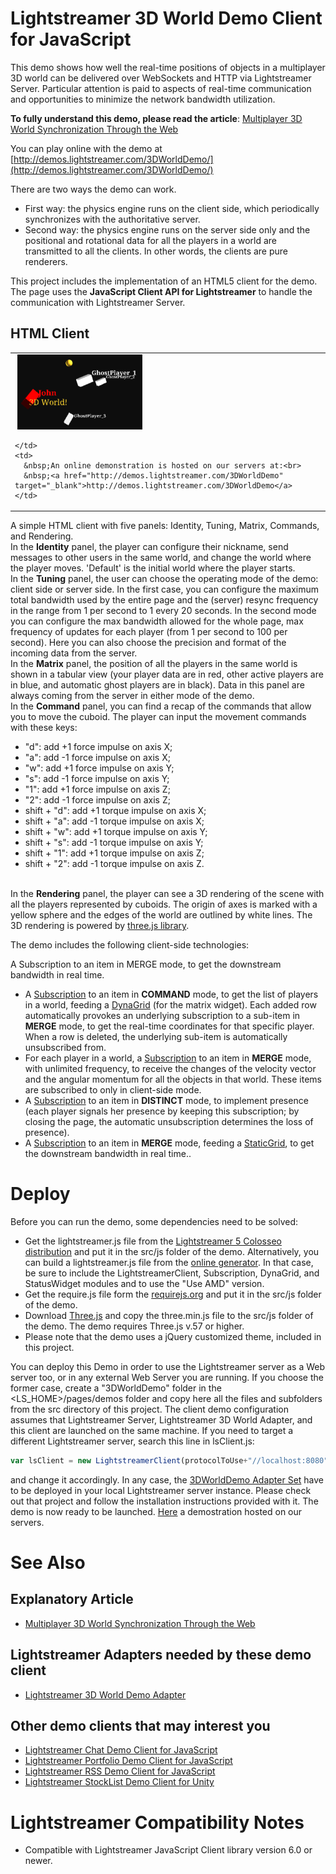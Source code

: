# Lightstreamer 3D World Demo Client for JavaScript #

This demo shows how well the real-time positions of objects in a multiplayer 3D world can be delivered over WebSockets and HTTP via Lightstreamer Server. Particular attention is paid to aspects of real-time communication and opportunities to minimize the network bandwidth utilization.

__To fully understand this demo, please read the article__: [Multiplayer 3D World Synchronization Through the Web](http://blog.lightstreamer.com/)

You can play online with the demo at [http://demos.lightstreamer.com/3DWorldDemo/](http://demos.lightstreamer.com/3DWorldDemo/)

There are two ways the demo can work.
- First way: the physics engine runs on the client side, which periodically synchronizes with the authoritative server. 
- Second way: the physics engine runs on the server side only and the positional and rotational data for all the players in a world are transmitted to all the clients. In other words, the clients are pure renderers.

This project includes the implementation of an HTML5 client for the demo. The page uses the <b>JavaScript Client API for Lightstreamer</b> to handle the communication with Lightstreamer Server.

## HTML Client ##

<table>
  <tr>
    <td style="text-align: left">
      &nbsp;<a href="http://demos.lightstreamer.com/3DWorldDemo" target="_blank"><img src="screen_shot_3d.png"></a>&nbsp;
      
    </td>
    <td>
      &nbsp;An online demonstration is hosted on our servers at:<br>
      &nbsp;<a href="http://demos.lightstreamer.com/3DWorldDemo" target="_blank">http://demos.lightstreamer.com/3DWorldDemo</a>
    </td>
  </tr>
</table>

A simple HTML client with five panels: Identity, Tuning, Matrix, Commands, and Rendering.<br>
In the <b>Identity</b> panel, the player can configure their nickname, send messages to other users in the same world, and change the world where the player moves. 'Default' is the initial world where the player starts.<br>
In the <b>Tuning</b> panel, the user can choose the operating mode of the demo: client side or server side. In the first case, you can configure the maximum total bandwidth used by the entire page and the (server) resync frequency in the range from 1 per second to 1 every 20 seconds. In the second mode you can configure the max bandwidth allowed for the whole page, max frequency of updates for each player (from 1 per second to 100 per second). Here you can also choose the precision and format of the incoming data from the server.<br>
In the <b>Matrix</b> panel, the position of all the players in the same world is shown in a tabular view (your player data are in red, other active players are 
in blue, and automatic ghost players are in black). Data in this panel are always coming from the server in either mode of the demo.<br>
In the <b>Command</b> panel, you can find a recap of the commands that allow you to move the cuboid. The player can input the movement commands with these keys:
- "d": add +1 force impulse on axis X; 
- "a": add -1 force impulse on axis X; 
- "w": add +1 force impulse on axis Y; 
- "s": add -1 force impulse on axis Y; 
- "1": add +1 force impulse on axis Z; 
- "2": add -1 force impulse on axis Z;
- shift + "d": add +1 torque impulse on axis X;
- shift + "a": add -1 torque impulse on axis X;
- shift + "w": add +1 torque impulse on axis Y;
- shift + "s": add -1 torque impulse on axis Y;
- shift + "1": add +1 torque impulse on axis Z;
- shift + "2": add -1 torque impulse on axis Z.

<br>In the <b>Rendering</b> panel, the player can see a 3D rendering of the scene with all the players represented by cuboids. The origin of axes is marked with a yellow sphere and the edges of the world are outlined by white lines.
The 3D rendering is powered by [three.js library](http://mrdoob.github.com/three.js/).

The demo includes the following client-side technologies:

A Subscription to an item in MERGE mode, to get the downstream bandwidth in real time.

* A [Subscription](http://www.lightstreamer.com/docs/client_javascript_uni_api/Subscription.html)  to an item in <b>COMMAND</b> mode, to get the list of players in a world,
feeding a [DynaGrid](http://www.lightstreamer.com/docs/client_javascript_uni_api/DynaGrid.html) (for the matrix widget). Each added row automatically provokes an underlying subscription to a sub-item in <b>MERGE</b> mode, to get the real-time coordinates for that specific player. When a row is deleted, the underlying sub-item is automatically unsubscribed from.
* For each player in a world, a [Subscription](http://www.lightstreamer.com/docs/client_javascript_uni_api/Subscription.html) to an item in <b>MERGE</b> mode, with unlimited frequency, to receive the changes of the velocity vector and the angular momentum for all the objects in that world. These items are subscribed to only in client-side mode.
* A [Subscription](http://www.lightstreamer.com/docs/client_javascript_uni_api/Subscription.html)  to an item in <b>DISTINCT</b> mode, to implement presence (each player signals her presence by keeping this subscription; by closing the page, the automatic unsubscription determines the loss of presence).
* A [Subscription](http://www.lightstreamer.com/docs/client_javascript_uni_api/Subscription.html) to an item in <b>MERGE</b> mode, feeding a [StaticGrid](http://www.lightstreamer.com/docs/client_javascript_uni_api/StaticGrid.html), to get the downstream bandwidth in real time..


# Deploy #

Before you can run the demo, some dependencies need to be solved:

-  Get the lightstreamer.js file from the [Lightstreamer 5 Colosseo distribution](http://www.lightstreamer.com/download) 
   and put it in the src/js folder of the demo. Alternatively, you can build a lightstreamer.js file from the 
   [online generator](http://www.lightstreamer.com/distros/Lightstreamer_Allegro-Presto-Vivace_5_1_1_Colosseo_20130305/Lightstreamer/DOCS-SDKs/sdk_client_javascript/tools/generator.html).
   In that case, be sure to include the LightstreamerClient, Subscription, DynaGrid, and StatusWidget modules and to use the "Use AMD" version.
-  Get the require.js file form the [requirejs.org](http://requirejs.org/docs/download.html) and put it in the src/js folder of the demo.
-  Download [Three.js](http://github.com/mrdoob/three.js/zipball/master) and copy the three.min.js file to the src/js folder of the demo. The demo requires Three.js v.57 or higher.
-  Please note that the demo uses a jQuery customized theme, included in this project.

You can deploy this Demo in order to use the Lightstreamer server as a Web server too, or in any external Web Server you are running. 
If you choose the former case, create a "3DWorldDemo" folder in the <LS_HOME>/pages/demos folder and copy here all the files and subfolders from the src directory of this project. The client demo configuration assumes that Lightstreamer Server, Lightstreamer 3D World Adapter, and this client are launched on the same machine.
If you need to target a different Lightstreamer server, search this line in lsClient.js:
```js
var lsClient = new LightstreamerClient(protocolToUse+"//localhost:8080","DEMOMOVE3D");
```
and change it accordingly. 
In any case, the [3DWorldDemo Adapter Set](https://github.com/Weswit/Lightstreamer-example-3DWorld-adapter-java) have to be deployed in your local Lightstreamer server instance. Please check out that project and follow the installation instructions provided with it.
The demo is now ready to be launched. [Here](http://demos.lightstreamer.com/3DWorldDemo/) a demostration hosted on our servers.

# See Also #

## Explanatory Article ##

* [Multiplayer 3D World Synchronization Through the Web](http://blog.lightstreamer.com/)

## Lightstreamer Adapters needed by these demo client ##

* [Lightstreamer 3D World Demo Adapter](https://github.com/Weswit/Lightstreamer-example-3DWorld-adapter-java)

## Other demo clients that may interest you ##

* [Lightstreamer Chat Demo Client for JavaScript](https://github.com/Weswit/Lightstreamer-example-Chat-client-javascript)
* [Lightstreamer Portfolio Demo Client for JavaScript](https://github.com/Weswit/Lightstreamer-example-Portfolio-client-javascript)
* [Lightstreamer RSS Demo Client for JavaScript](https://github.com/Weswit/Lightstreamer-example-RSS-client-javascript)
* [Lightstreamer StockList Demo Client for Unity](https://github.com/Weswit/Lightstreamer-example-StockList-client-unity)

# Lightstreamer Compatibility Notes #

- Compatible with Lightstreamer JavaScript Client library version 6.0 or newer.
